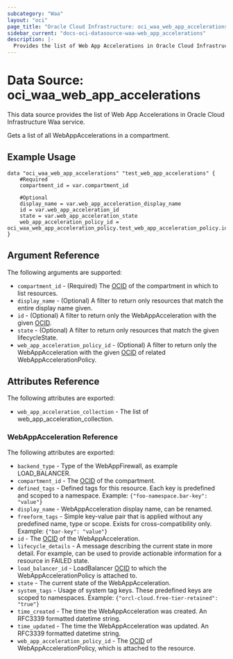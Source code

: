 ```yaml
---
subcategory: "Waa"
layout: "oci"
page_title: "Oracle Cloud Infrastructure: oci_waa_web_app_accelerations"
sidebar_current: "docs-oci-datasource-waa-web_app_accelerations"
description: |-
  Provides the list of Web App Accelerations in Oracle Cloud Infrastructure Waa service
---
```


# Data Source: oci_waa_web_app_accelerations
This data source provides the list of Web App Accelerations in Oracle Cloud Infrastructure Waa service.

Gets a list of all WebAppAccelerations in a compartment.


## Example Usage

```hcl
data "oci_waa_web_app_accelerations" "test_web_app_accelerations" {
	#Required
	compartment_id = var.compartment_id

	#Optional
	display_name = var.web_app_acceleration_display_name
	id = var.web_app_acceleration_id
	state = var.web_app_acceleration_state
	web_app_acceleration_policy_id = oci_waa_web_app_acceleration_policy.test_web_app_acceleration_policy.id
}
```

## Argument Reference

The following arguments are supported:

* `compartment_id` - (Required) The [OCID](https://docs.cloud.oracle.com/iaas/Content/General/Concepts/identifiers.htm) of the compartment in which to list resources.
* `display_name` - (Optional) A filter to return only resources that match the entire display name given.
* `id` - (Optional) A filter to return only the WebAppAcceleration with the given [OCID](https://docs.cloud.oracle.com/iaas/Content/General/Concepts/identifiers.htm).
* `state` - (Optional) A filter to return only resources that match the given lifecycleState.
* `web_app_acceleration_policy_id` - (Optional) A filter to return only the WebAppAcceleration with the given [OCID](https://docs.cloud.oracle.com/iaas/Content/General/Concepts/identifiers.htm) of related WebAppAccelerationPolicy. 


## Attributes Reference

The following attributes are exported:

* `web_app_acceleration_collection` - The list of web_app_acceleration_collection.

### WebAppAcceleration Reference

The following attributes are exported:

* `backend_type` - Type of the WebAppFirewall, as example LOAD_BALANCER.
* `compartment_id` - The [OCID](https://docs.cloud.oracle.com/iaas/Content/General/Concepts/identifiers.htm) of the compartment.
* `defined_tags` - Defined tags for this resource. Each key is predefined and scoped to a namespace. Example: `{"foo-namespace.bar-key": "value"}` 
* `display_name` - WebAppAcceleration display name, can be renamed.
* `freeform_tags` - Simple key-value pair that is applied without any predefined name, type or scope. Exists for cross-compatibility only. Example: `{"bar-key": "value"}` 
* `id` - The [OCID](https://docs.cloud.oracle.com/iaas/Content/General/Concepts/identifiers.htm) of the WebAppAcceleration.
* `lifecycle_details` - A message describing the current state in more detail. For example, can be used to provide actionable information for a resource in FAILED state. 
* `load_balancer_id` - LoadBalancer [OCID](https://docs.cloud.oracle.com/iaas/Content/General/Concepts/identifiers.htm) to which the WebAppAccelerationPolicy is attached to.
* `state` - The current state of the WebAppAcceleration.
* `system_tags` - Usage of system tag keys. These predefined keys are scoped to namespaces. Example: `{"orcl-cloud.free-tier-retained": "true"}` 
* `time_created` - The time the WebAppAcceleration was created. An RFC3339 formatted datetime string.
* `time_updated` - The time the WebAppAcceleration was updated. An RFC3339 formatted datetime string.
* `web_app_acceleration_policy_id` - The [OCID](https://docs.cloud.oracle.com/iaas/Content/General/Concepts/identifiers.htm) of WebAppAccelerationPolicy, which is attached to the resource.

